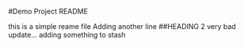 #Demo Project README

this is a simple reame file
Adding another line 
##HEADING 2
very bad update...
adding something to stash